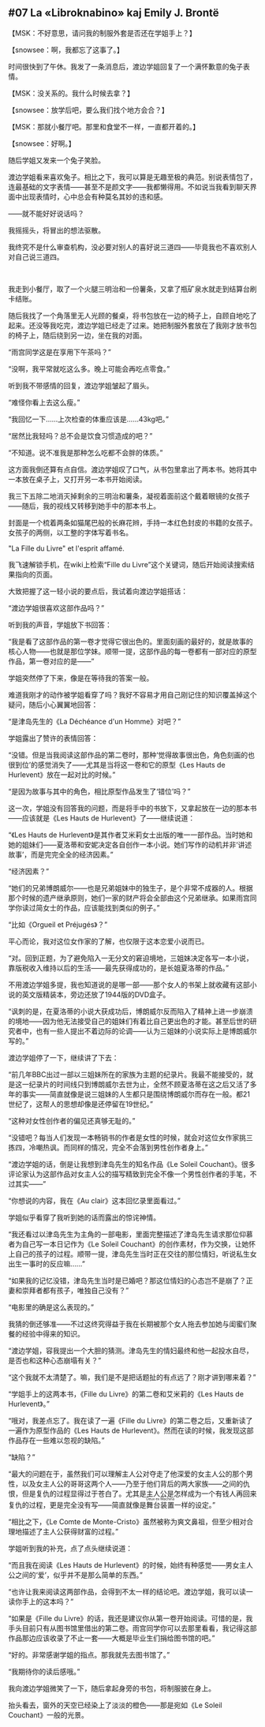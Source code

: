## #07 La «Libroknabino» kaj Emily J. Brontë

【MSK：不好意思，请问我的制服外套是否还在学姐手上？】

【snowsee：啊，我都忘了这事了。】

时间很快到了午休。我发了一条消息后，渡边学姐回复了一个满怀歉意的兔子表情。

【MSK：没关系的。我什么时候去拿？】

【snowsee：放学后吧，要么我们找个地方会合？】

【MSK：那就小餐厅吧。那里和食堂不一样，一直都开着的。】

【snowsee：好啊。】

随后学姐又发来一个兔子笑脸。

渡边学姐看来喜欢兔子。相比之下，我可以算是无趣至极的典范。别说表情包了，连最基础的文字表情——甚至不是颜文字——我都懒得用。不如说当我看到聊天界面中出现表情时，心中总会有种莫名其妙的违和感。

——就不能好好说话吗？

我摇摇头，将冒出的想法驱散。

我终究不是什么审查机构，没必要对别人的喜好说三道四——毕竟我也不喜欢别人对自己说三道四。

&emsp;

我走到小餐厅，取了一个火腿三明治和一份薯条，又拿了瓶矿泉水就走到结算台刷卡结账。

随后我找了一个角落里无人光顾的餐桌，将书包放在一边的椅子上，自顾自地吃了起来。还没等我吃完，渡边学姐已经走了过来。她把制服外套放在了我刚才放书包的椅子上，随后绕到另一边，坐在我的对面。

“雨宫同学这是在享用下午茶吗？”

“没啊，我平常就吃这么多。晚上可能会再吃点零食。”

听到我不带感情的回复，渡边学姐皱起了眉头。

“难怪你看上去这么瘦。”

“我回忆一下……上次检查的体重应该是……43kg吧。”

“居然比我轻吗？总不会是饮食习惯造成的吧？”

“不知道。说不准我是那种怎么吃都不会胖的体质。”

这方面我倒还算有点自信。渡边学姐叹了口气，从书包里拿出了两本书。她将其中一本放在桌子上，又打开另一本书开始阅读。

我三下五除二地消灭掉剩余的三明治和薯条，凝视着面前这个戴着眼镜的女孩子——随后，我的视线又转移到她手中的那本书上。

封面是一个梳着两条如猫尾巴般的长麻花辫，手持一本红色封皮的书籍的女孩子。女孩子的两侧，以工整的字体写着书名。

"La Fille du Livre" et l'esprit affamé.

我飞速解锁手机，在wiki上检索“Fille du Livre”这个关键词，随后开始阅读搜索结果指向的页面。

大致把握了这一轻小说的要点后，我试着向渡边学姐搭话：

“渡边学姐很喜欢这部作品吗？”

听到我的声音，学姐放下书回答：

“我是看了这部作品的第一卷才觉得它很出色的。里面刻画的最好的，就是故事的核心人物——也就是那位学妹。顺带一提，这部作品的每一卷都有一部对应的原型作品，第一卷对应的是——”

学姐突然停了下来，像是在等待我的答案一般。

难道我刚才的动作被学姐看穿了吗？我好不容易才用自己刚记住的知识覆盖掉这个疑问，随后小心翼翼地回答：

“是津岛先生的《La Déchéance d'un Homme》对吧？”

学姐露出了赞许的表情回答：

“没错。但是当我阅读这部作品的第二卷时，那种‘觉得故事很出色，角色刻画的也很到位’的感觉消失了——尤其是当将这一卷和它的原型《Les Hauts de Hurlevent》放在一起对比的时候。”

“是因为故事与其中的角色，相比原型作品发生了‘错位’吗？”

这一次，学姐没有回答我的问题，而是将手中的书放下，又拿起放在一边的那本书——应该就是《Les Hauts de Hurlevent》了——继续说道：

“《Les Hauts de Hurlevent》是其作者艾米莉女士出版的唯一一部作品。当时她和她的姐妹们——夏洛蒂和安妮决定各自创作一本小说。她们写作的动机并非‘讲述故事’，而是完完全全的经济因素。”

“经济因素？”

“她们的兄弟博朗威尔——也是兄弟姐妹中的独生子，是个非常不成器的人。根据那个时候的遗产继承原则，她们一家的财产将会全部由这个兄弟继承。如果雨宫同学你读过简女士的作品，应该能找到类似的例子。”

“比如《Orgueil et Préjugés》？”

平心而论，我对这位女作家的了解，也仅限于这本恋爱小说而已。

“对。回到正题，为了避免陷入一无分文的窘迫境地，三姐妹决定各写一本小说，靠版税收入维持以后的生活——最先获得成功的，是长姐夏洛蒂的作品。”

不用渡边学姐多提，我也知道说的是哪一部——那个女人的书架上就收藏有这部小说的英文版精装本，旁边还放了1944版的DVD盒子。

“讽刺的是，在夏洛蒂的小说大获成功后，博朗威尔反而陷入了精神上进一步崩溃的境地——因为他无法接受自己的姐妹们有着比自己更出色的才能。甚至后世的研究者中，也有一些人提出不着边际的论调——认为三姐妹的小说实际上是博朗威尔写的。”

渡边学姐停了一下，继续讲了下去：

“前几年BBC出过一部以三姐妹所在的家族为主题的纪录片。我最不能接受的，就是这一纪录片的时间线只到博朗威尔去世为止，全然不顾夏洛蒂在这之后又活了多年的事实——简直就像是说三姐妹的人生都只是围绕博朗威尔而存在一般。都21世纪了，这帮人的思想却像是还停留在19世纪。”

“这种对女性创作者的偏见还真够无耻的。”

“没错吧？每当人们发现一本畅销书的作者是女性的时候，就会对这位女作家挑三拣四，冷嘲热讽。而同样的情况，完全不会落到男性创作者身上。”

“渡边学姐的话，倒是让我想到津岛先生的知名作品《Le Soleil Couchant》。很多评论家认为这部作品对女主人公的描写精致到完全不像一个男性创作者的手笔，不过其实——”

“你想说的内容，我在《Au clair》这本回忆录里面看过。”

学姐似乎看穿了我听到她的话而露出的惊诧神情。

“我还看过以津岛先生为主角的一部电影，里面完整描述了津岛先生请求那位仰慕者为自己写一本日记作为《Le Soleil Couchant》的创作素材，作为交换，让她怀上自己的孩子的过程。顺带一提，津岛先生当时正在交往的那位情妇，听说私生女出生一事时的反应嘛……”

“如果我的记忆没错，津岛先生当时是已婚吧？那这位情妇的心态岂不是崩了？正妻和崇拜者都有孩子，唯独自己没有？”

“电影里的确是这么表现的。”

我猜的倒还够准——不过这终究得益于我在长期被那个女人拖去参加她与闺蜜们聚餐的经验中得来的知识。

“渡边学姐，容我提出一个大胆的猜测。津岛先生的情妇最终和他一起投水自尽，是否也和这种心态崩塌有关？”

“这个我就不太清楚了。嘛，我们是不是把话题扯的有点远了？刚才讲到哪来着？”

“学姐手上的这两本书，《Fille du Livre》的第二卷和艾米莉的《Les Hauts de Hurlevent》。”

“哦对，我差点忘了。我在读了一遍《Fille du Livre》的第二卷之后，又重新读了一遍作为原型作品的《Les Hauts de Hurlevent》。然而在读的时候，我发现这部作品存在一些难以忽视的缺陷。”

“缺陷？”

“最大的问题在于，虽然我们可以理解主人公对夺走了他深爱的女主人公的那个男性，以及女主人公的哥哥这两个人——乃至于他们背后的两大家族——之间的仇恨，但是复仇的过程显得过于苍白了。尤其是主人公是怎样成为一个有钱人再回来复仇的过程，更是完全没有写——简直就像是<ruby><rb>舞台装置</rb><rt>Deux ex Machina</rt></ruby>一样的设定。”

“相比之下，《Le Comte de Monte-Cristo》虽然被称为爽文鼻祖，但至少相对合理地描述了主人公获得财富的过程。”

学姐听到我的补充，点了点头继续说道：

“而且我在阅读《Les Hauts de Hurlevent》的时候，始终有种感觉——男女主人公之间的‘爱’，似乎并不是那么简单的东西。”

“也许让我来阅读这两部作品，会得到不太一样的结论吧。渡边学姐，我可以读一读你手上的这本吗？”

“如果是《Fille du Livre》的话，我还是建议你从第一卷开始阅读。可惜的是，我手头目前只有从图书馆里借出的第二卷。雨宫同学你可以去那里看看，我记得这部作品那边应该收录了不止一套——大概是毕业生们捐给图书馆的吧。”

“好的。非常感谢学姐的指点。那我就先去图书馆了。”

“我期待你的读后感哦。”

我向渡边学姐微笑了一下，随后拿起身旁的书包，将制服披在身上。

抬头看去，窗外的天空已经染上了淡淡的橙色——那是宛如《Le Soleil Couchant》一般的光景。
